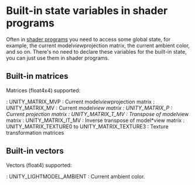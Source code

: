 Built-in state variables in shader programs
===========================================


Often in [shader programs](SL-ShaderPrograms.md) you need to access some global state, for example, the current model*view*projection matrix, the current ambient color, and so on. There's no need to declare these variables for the built-in state, you can just use them in shader programs.

Built-in matrices
-----------------


Matrices (float4x4) supported:

: <span class=component>UNITY_MATRIX_MVP</span> : Current model*view*projection matrix
: <span class=component>UNITY_MATRIX_MV</span> : Current model*view matrix
: <span class=component>UNITY_MATRIX_P</span> : Current projection matrix
: <span class=component>UNITY_MATRIX_T_MV</span> : Transpose of model*view matrix
: <span class=component>UNITY_MATRIX_IT_MV</span> : Inverse transpose of model*view matrix
: <span class=component>UNITY_MATRIX_TEXTURE0</span> to <span class=component>UNITY_MATRIX_TEXTURE3</span> : Texture transformation matrices

Built-in vectors
----------------


Vectors (float4) supported:

: <span class=component>UNITY_LIGHTMODEL_AMBIENT</span> : Current ambient color.

